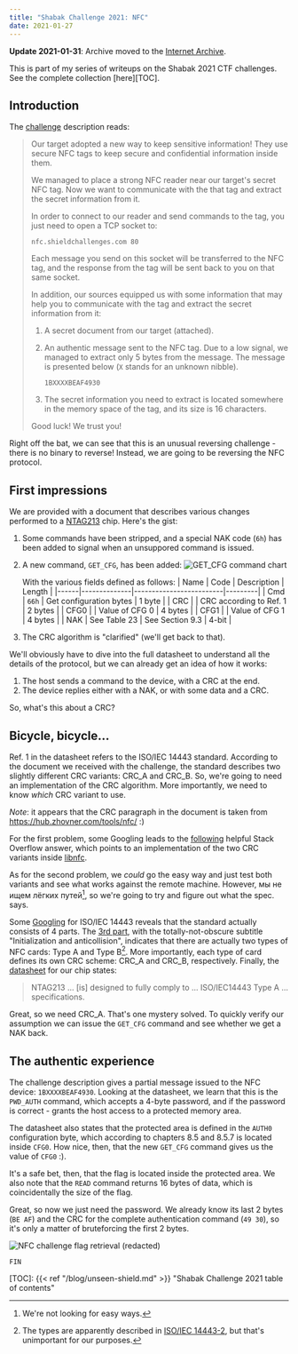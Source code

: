 ```yaml
---
title: "Shabak Challenge 2021: NFC"
date: 2021-01-27
---
```


**Update 2021-01-31**: Archive moved to the [Internet Archive][Challenge].

This is part of my series of writeups on the Shabak 2021 CTF challenges.
See the complete collection [here][TOC].

## Introduction

The [challenge][Challenge] description reads:

> Our target adopted a new way to keep sensitive information! They use secure NFC tags
> to keep secure and confidential information inside them.
>
> We managed to place a strong NFC reader near our target's secret NFC tag.
> Now we want to communicate with the that tag and extract the secret information from
> it.
>
> In order to connect to our reader and send commands to the tag, you just need to
> open a TCP socket to:
>
> `nfc.shieldchallenges.com 80`
>
> Each message you send on this socket will be transferred to the NFC tag,
> and the response from the tag will be sent back to you on that same socket.
>
> In addition, our sources equipped us with some information that may help you to
> communicate with the tag and extract the secret information from it:
>
> 1. A secret document from our target (attached).
> 2. An authentic message sent to the NFC tag. Due to a low signal, we managed to
>    extract only 5 bytes from the message. The message is presented below
>    (`X` stands for an unknown nibble).
>
>    `1BXXXXBEAF4930`
>
> 3. The secret information you need to extract is located somewhere in the memory
>    space of the tag, and its size is 16 characters.
>
> Good luck! We trust you!

Right off the bat, we can see that this is an unusual reversing challenge - there is
no binary to reverse! Instead, we are going to be reversing the NFC protocol.

## First impressions

We are provided with a document that describes various changes performed
to a [NTAG213][NTAG213] chip. Here's the gist:

1. Some commands have been stripped, and a special NAK code (`6h`) has been added
   to signal when an unsuppored command is issued.
2. A new command, `GET_CFG`, has been added:
   ![GET_CFG command chart](/img/nfc_get_cfg.png)

   With the various fields defined as follows:
   | Name | Code         | Description             | Length  |
   |------|--------------|-------------------------|---------|
   | Cmd  | `66h`        | Get configuration bytes | 1 byte  |
   | CRC  |              | CRC according to Ref. 1 | 2 bytes |
   | CFG0 |              | Value of CFG 0          | 4 bytes |
   | CFG1 |              | Value of CFG 1          | 4 bytes |
   | NAK  | See Table 23 | See Section 9.3         | 4-bit   |
3. The CRC algorithm is "clarified" (we'll get back to that).

We'll obviously have to dive into the full datasheet to understand all the details
of the protocol, but we can already get an idea of how it works:
1. The host sends a command to the device, with a CRC at the end.
2. The device replies either with a NAK, or with some data and a CRC.

So, what's this about a CRC?

## Bicycle, bicycle...

Ref. 1 in the datasheet refers to the ISO/IEC 14443 standard. According to the document
we received with the challenge, the standard describes two slightly different CRC
variants: CRC_A and CRC_B. So, we're going to need an implementation of the CRC
algorithm. More importantly, we need to know _which_ CRC variant to use.

_Note_: it appears that the CRC paragraph in the document is taken from
https://hub.zhovner.com/tools/nfc/ :)

For the first problem, some Googling leads to the [following][StackOverflow]
helpful Stack Overflow answer, which points to an implementation of the two CRC
variants inside [libnfc][libnfc].

As for the second problem, we _could_ go the easy way and just test both variants
and see what works against the remote machine. However, мы не ищем лёгких путей[^1],
so we're going to try and figure out what the spec. says.

Some [Googling][standard-search] for ISO/IEC 14443 reveals that
the standard actually consists of 4 parts. The [3rd part][ISO-14443-3],
with the totally-not-obscure subtitle "Initialization and anticollision",
indicates that there are actually two types of NFC cards: Type A and Type B[^2].
More importantly, each type of card defines its own CRC scheme: CRC_A and CRC_B,
respectively. Finally, the [datasheet][NTAG213] for our chip states:

> NTAG213 ... [is] designed to fully comply to
> ... ISO/IEC14443 Type A ... specifications.

Great, so we need CRC_A. That's one mystery solved. To quickly verify our assumption
we can issue the `GET_CFG` command and see whether we get a NAK back.

## The authentic experience

The challenge description gives a partial message issued to the NFC device:
`1BXXXXBEAF4930`. Looking at the datasheet, we learn that this is the `PWD_AUTH`
command, which accepts a 4-byte password, and if the password is correct -
grants the host access to a protected memory area.

The datasheet also states that the protected area is defined in the `AUTH0`
configuration byte, which according to chapters 8.5 and 8.5.7 is located inside `CFG0`.
How nice, then, that the new `GET_CFG` command gives us the value of `CFG0` :).

It's a safe bet, then, that the flag is located inside the protected area.
We also note that the `READ` command returns 16 bytes of data, which is coincidentally
the size of the flag.

Great, so now we just need the password. We already know its last 2 bytes (`BE AF`)
and the CRC for the complete authentication command (`49 30`), so it's only a matter
of bruteforcing the first 2 bytes.

![NFC challenge flag retrieval (redacted)](/img/nfc_flag.png)

`FIN`


[TOC]: {{< ref "/blog/unseen-shield.md" >}}
    "Shabak Challenge 2021 table of contents"

[Challenge]: https://archive.org/download/shabak-challenge-2021/shabak-challenge-2021.zip/
    "NFC challenge files"

[NTAG213]: https://www.nxp.com/docs/en/data-sheet/NTAG213_215_216.pdf
    "NTAG213 datasheet"

[StackOverflow]: https://stackoverflow.com/a/48705557/851560
    "ISO/IEC 14443a CRC Calcuation - Stack Overflow"

[libnfc]: https://github.com/nfc-tools/libnfc/blob/bf31594410e18b7761d5536d692ea6762871e833/libnfc/iso14443-subr.c
    "libnfc CRC calculation"

[standard-search]: https://duckduckgo.com/?q=ISO%2FIEC+14443+download
    "DuckDuckGo search for the ISO/IEC 14443 standard"

[ISO-14443-2]: http://emutag.com/iso/14443-2.pdf
    "ISO/IEC 14443-2 Radio frequency power and signal interface"

[ISO-14443-3]: http://emutag.com/iso/14443-3.pdf
    "ISO/IEC 14443-3 Initialization and anticollision"

[^1]: We're not looking for easy ways.

[^2]: The types are apparently described in [ISO/IEC 14443-2][ISO-14443-2],
      but that's unimportant for our purposes.

